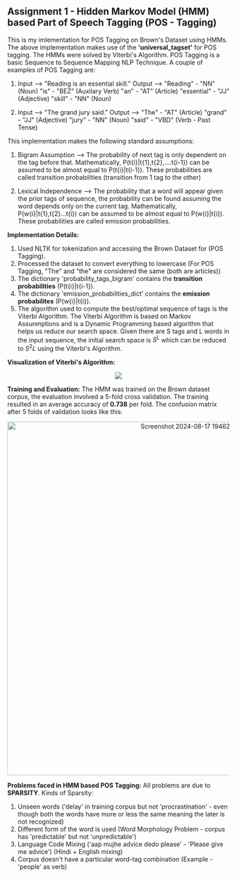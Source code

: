 
## Assignment 1 - Hidden Markov Model (HMM) based Part of Speech Tagging (POS - Tagging)
This is my imlementation for POS Tagging on Brown's Dataset using HMMs. The above implementation makes use of the **'universal_tagset'** for POS tagging. The HMMs were solved by Viterbi's Algorithm. POS Tagging is a basic Sequence to Sequence Mapping NLP Technique. A couple of examples of POS Tagging are:
1) Input --> "Reading is an essential skill."
   Output --> "Reading" - "NN" (Noun)
              "is" - "BEZ" (Auxilary Verb)
              "an" - "AT" (Article)
              "essential" - "JJ" (Adjective)
              "skill" - "NN" (Noun)

2) Input --> "The grand jury said."
   Output --> "The" - "AT" (Article)
              "grand" - "JJ" (Adjective)
              "jury" - "NN" (Noun)
              "said" - "VBD" (Verb - Past Tense)   

This implementation makes the following standard assumptions:
1) Bigram Assumption --> The probability of next tag is only dependent on the tag before that. Mathematically, P(t{i}|t{1},t{2},....t{i-1}) can be assumed to be almost equal to P(t{i}|t{i-1}). These probabilities are called transition probabilities (transition from 1 tag to the other)
   
2) Lexical Independence --> The probability that a word will appear given the prior tags of sequence, the probability can be found assuming the word depends only on the current tag. Mathematically, P(w{i}|t{1},t{2}...t{i}) can be assumed to be almost equal to P(w{i}|t{i}). These probabilities are called emission probabilities.

**Implementation Details:**
1) Used NLTK for tokenization and accessing the Brown Dataset for (POS Tagging).
2) Processed the dataset to convert everything to lowercase (For POS Tagging, "The" and "the" are considered the same (both are articles))
3) The dictionary 'probability_tags_bigram' contains the **transition probabilities** (P(t{i}|t{i-1}).
4) The dictionary 'emission_probabilities_dict' contains the **emission probabilites** (P(w{i}|t{i}).
5) The algorithm used to compute the best/optimal sequence of tags is the Viterbi Algorithm. The Viterbi Algorithm is based on Markov Assunmptions and is a Dynamic Programming based algorithm that helps us reduce our search space. Given there are S tags and L words in the input sequence, the initial search space is $S^{L}$ which can be reduced to $S^{2}L$ using the Viterbi's Algorithm.


**Visualization of Viterbi's Algorithm:**

<div align="center">
   <img src = "https://github.com/user-attachments/assets/10752843-54a3-43e5-a022-9370b63fc9d1">
</div>


**Training and Evaluation:** The HMM was trained on the Brown dataset corpus, the evaluation involved a 5-fold cross validation. The training resulted in an average accuracy of **0.738** per fold. The confusion matrix after 5 folds of validation looks like this:

<div align="center">
   <img width="800" alt="Screenshot 2024-08-17 194620" src="https://github.com/user-attachments/assets/8249be93-a95a-45f1-ac80-b52d94bcbecf">
</div>


**Problems faced in HMM based POS Tagging:**
All problems are due to **SPARSITY**. Kinds of Sparsity:
1) Unseen words ('delay' in training corpus but not 'procrastination' - even though both the words have more or less the same meaning the later is not recognized)
2) Different form of the word is used (Word Morphology Problem - corpus has 'predictable' but not 'unpredictable')
3) Language Code Mixing ('aap mujhe advice dedo please' - 'Please give me advice') (Hindi + English mixing)
4) Corpus doesn't have a particular word-tag combination (Example - 'people' as verb)



